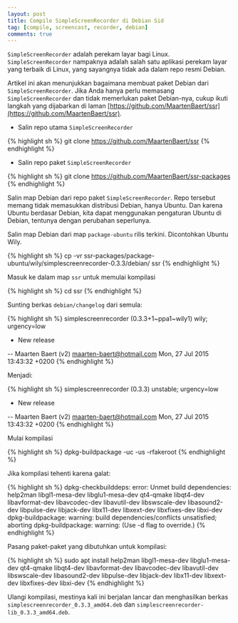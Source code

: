 ```yaml
---
layout: post
title: Compile SimpleScreenRecorder di Debian Sid
tag: [compile, screencast, recorder, debian]
comments: true
---
```


`SimpleScreenRecorder` adalah perekam layar bagi Linux. `SimpleScreenRecorder` nampaknya adalah salah satu aplikasi perekam layar yang terbaik di Linux, yang sayangnya tidak ada dalam repo resmi Debian.

Artikel ini akan menunjukkan bagaimana membuat paket Debian dari `SimpleScreenRecorder`. Jika Anda hanya perlu memasang `SimpleScreenRecorder` dan tidak memerlukan paket Debian-nya, cukup ikuti langkah yang dijabarkan di laman [https://github.com/MaartenBaert/ssr](https://github.com/MaartenBaert/ssr).

* Salin repo utama `SimpleScreenRecorder`

{% highlight sh %}
git clone https://github.com/MaartenBaert/ssr
{% endhighlight %}

* Salin repo paket `SimpleScreenRecorder`

{% highlight sh %}
git clone https://github.com/MaartenBaert/ssr-packages
{% endhighlight %}

Salin map Debian dari repo paket `SimpleScreenRecorder`. Repo tersebut memang tidak memasukkan distribusi Debian, hanya Ubuntu. Dan karena Ubuntu berdasar Debian, kita dapat menggunakan pengaturan Ubuntu di Debian, tentunya dengan perubahan seperlunya.

Salin map Debian dari map `package-ubuntu` rilis terkini. Dicontohkan Ubuntu Wily.

{% highlight sh %}
cp -vr ssr-packages/package-ubuntu/wily/simplescreenrecorder-0.3.3/debian/ ssr
{% endhighlight %}

Masuk ke dalam map `ssr` untuk memulai kompilasi

{% highlight sh %}
cd ssr
{% endhighlight %}

Sunting berkas `debian/changelog` dari semula:

{% highlight sh %}
simplescreenrecorder (0.3.3+1~ppa1~wily1) wily; urgency=low

  * New release

 -- Maarten Baert (v2) <maarten-baert@hotmail.com>  Mon, 27 Jul 2015 13:43:32 +0200
{% endhighlight %}

Menjadi:

{% highlight sh %}
simplescreenrecorder (0.3.3) unstable; urgency=low

  * New release

 -- Maarten Baert (v2) <maarten-baert@hotmail.com>  Mon, 27 Jul 2015 13:43:32 +0200
{% endhighlight %}

Mulai kompilasi

{% highlight sh %}
dpkg-buildpackage -uc -us -rfakeroot
{% endhighlight %}

Jika kompilasi tehenti karena galat:

{% highlight sh %}
dpkg-checkbuilddeps: error: Unmet build dependencies: help2man libgl1-mesa-dev libglu1-mesa-dev qt4-qmake libqt4-dev libavformat-dev libavcodec-dev libavutil-dev libswscale-dev libasound2-dev libpulse-dev libjack-dev libx11-dev libxext-dev libxfixes-dev libxi-dev
dpkg-buildpackage: warning: build dependencies/conflicts unsatisfied; aborting
dpkg-buildpackage: warning: (Use -d flag to override.)
{% endhighlight %}

Pasang paket-paket yang dibutuhkan untuk kompilasi:

{% highlight sh %}
sudo apt install help2man libgl1-mesa-dev libglu1-mesa-dev qt4-qmake libqt4-dev libavformat-dev libavcodec-dev libavutil-dev libswscale-dev libasound2-dev libpulse-dev libjack-dev libx11-dev libxext-dev libxfixes-dev libxi-dev
{% endhighlight %}

Ulangi kompilasi, mestinya kali ini berjalan lancar dan menghasilkan berkas `simplescreenrecorder_0.3.3_amd64.deb` dan `simplescreenrecorder-lib_0.3.3_amd64.deb`.
